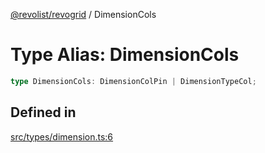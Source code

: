 [@revolist/revogrid](README.md) / DimensionCols

# Type Alias: DimensionCols

```ts
type DimensionCols: DimensionColPin | DimensionTypeCol;
```

## Defined in

[src/types/dimension.ts:6](https://github.com/revolist/revogrid/blob/c3fbdc69076950cb371c4e48faf1a5d5a21237f4/src/types/dimension.ts#L6)
